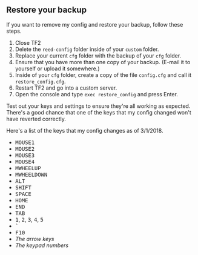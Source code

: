 ## Restore your backup

If you want to remove my config and restore your backup, follow these steps.

1.  Close TF2
1.  Delete the `reed-config` folder inside of your `custom` folder.
1.  Replace your current `cfg` folder with the backup of your `cfg` folder.
1.  Ensure that you have more than one copy of your backup. (E-mail it to yourself or upload it somewhere.)
1.  Inside of your `cfg` folder, create a copy of the file `config.cfg` and call it `restore_config.cfg`.
1.  Restart TF2 and go into a custom server.
1.  Open the console and type `exec restore_config` and press Enter.

Test out your keys and settings to ensure they're all working as expected. There's a good chance that one of the keys that my config changed won't have reverted correctly.

Here's a list of the keys that my config changes as of 3/1/2018.

* <kbd>MOUSE1</kbd>
* <kbd>MOUSE2</kbd>
* <kbd>MOUSE3</kbd>
* <kbd>MOUSE4</kbd>
* <kbd>MWHEELUP</kbd>
* <kbd>MWHEELDOWN</kbd>
* <kbd>ALT</kbd>
* <kbd>SHIFT</kbd>
* <kbd>SPACE</kbd>
* <kbd>HOME</kbd>
* <kbd>END</kbd>
* <kbd>TAB</kbd>
* <kbd>1</kbd>, <kbd>2</kbd>, <kbd>3</kbd>, <kbd>4</kbd>, <kbd>5</kbd>
* <kbd>`</kbd>
* <kbd>F10</kbd>
* _The arrow keys_
* _The keypad numbers_
